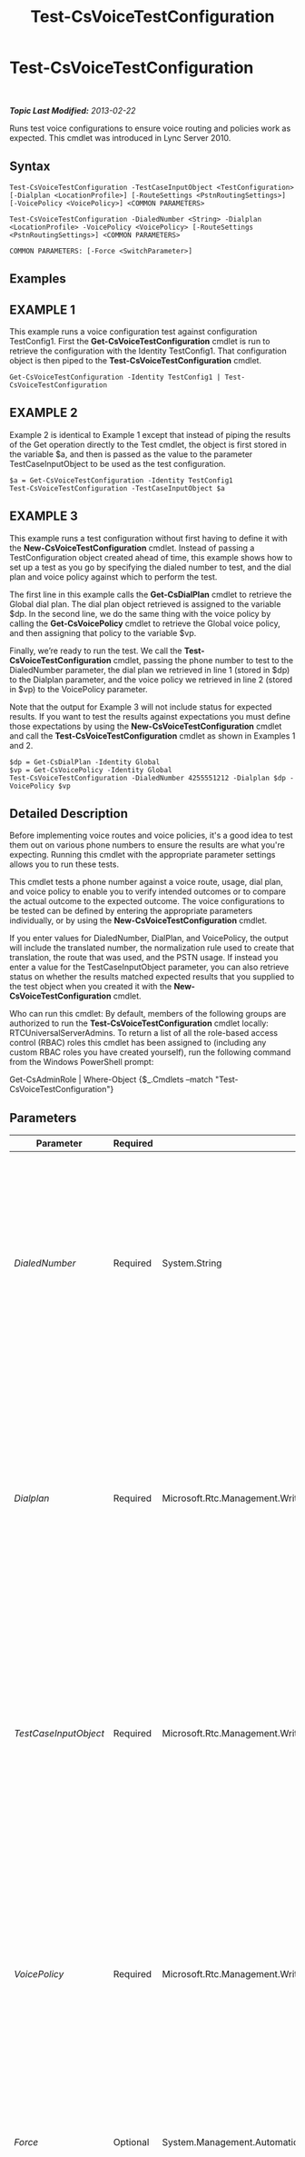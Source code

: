 ﻿---
title: Test-CsVoiceTestConfiguration
TOCTitle: Test-CsVoiceTestConfiguration
ms:assetid: 1c87ef27-0542-49b0-9125-512fd6ed187d
ms:mtpsurl: https://technet.microsoft.com/en-us/library/Gg398260(v=OCS.15)
ms:contentKeyID: 48183560
ms.date: 07/23/2014
mtps_version: v=OCS.15
---

<div data-xmlns="http://www.w3.org/1999/xhtml">

<div class="topic" data-xmlns="http://www.w3.org/1999/xhtml" data-msxsl="urn:schemas-microsoft-com:xslt" data-cs="http://msdn.microsoft.com/en-us/">

<div data-asp="http://msdn2.microsoft.com/asp">

# Test-CsVoiceTestConfiguration

</div>

<div id="mainSection">

<div id="mainBody">

<span> </span>

_**Topic Last Modified:** 2013-02-22_

Runs test voice configurations to ensure voice routing and policies work as expected. This cmdlet was introduced in Lync Server 2010.

<div>

## Syntax

    Test-CsVoiceTestConfiguration -TestCaseInputObject <TestConfiguration> [-Dialplan <LocationProfile>] [-RouteSettings <PstnRoutingSettings>] [-VoicePolicy <VoicePolicy>] <COMMON PARAMETERS>

    Test-CsVoiceTestConfiguration -DialedNumber <String> -Dialplan <LocationProfile> -VoicePolicy <VoicePolicy> [-RouteSettings <PstnRoutingSettings>] <COMMON PARAMETERS>

    COMMON PARAMETERS: [-Force <SwitchParameter>]

</div>

<div>

## Examples

<div>

## EXAMPLE 1

This example runs a voice configuration test against configuration TestConfig1. First the **Get-CsVoiceTestConfiguration** cmdlet is run to retrieve the configuration with the Identity TestConfig1. That configuration object is then piped to the **Test-CsVoiceTestConfiguration** cmdlet.

    Get-CsVoiceTestConfiguration -Identity TestConfig1 | Test-CsVoiceTestConfiguration

</div>

<div>

## EXAMPLE 2

Example 2 is identical to Example 1 except that instead of piping the results of the Get operation directly to the Test cmdlet, the object is first stored in the variable $a, and then is passed as the value to the parameter TestCaseInputObject to be used as the test configuration.

    $a = Get-CsVoiceTestConfiguration -Identity TestConfig1
    Test-CsVoiceTestConfiguration -TestCaseInputObject $a

</div>

<div>

## EXAMPLE 3

This example runs a test configuration without first having to define it with the **New-CsVoiceTestConfiguration** cmdlet. Instead of passing a TestConfiguration object created ahead of time, this example shows how to set up a test as you go by specifying the dialed number to test, and the dial plan and voice policy against which to perform the test.

The first line in this example calls the **Get-CsDialPlan** cmdlet to retrieve the Global dial plan. The dial plan object retrieved is assigned to the variable $dp. In the second line, we do the same thing with the voice policy by calling the **Get-CsVoicePolicy** cmdlet to retrieve the Global voice policy, and then assigning that policy to the variable $vp.

Finally, we’re ready to run the test. We call the **Test-CsVoiceTestConfiguration** cmdlet, passing the phone number to test to the DialedNumber parameter, the dial plan we retrieved in line 1 (stored in $dp) to the Dialplan parameter, and the voice policy we retrieved in line 2 (stored in $vp) to the VoicePolicy parameter.

Note that the output for Example 3 will not include status for expected results. If you want to test the results against expectations you must define those expectations by using the **New-CsVoiceTestConfiguration** cmdlet and call the **Test-CsVoiceTestConfiguration** cmdlet as shown in Examples 1 and 2.

    $dp = Get-CsDialPlan -Identity Global
    $vp = Get-CsVoicePolicy -Identity Global
    Test-CsVoiceTestConfiguration -DialedNumber 4255551212 -Dialplan $dp -VoicePolicy $vp

</div>

</div>

<div>

## Detailed Description

Before implementing voice routes and voice policies, it's a good idea to test them out on various phone numbers to ensure the results are what you're expecting. Running this cmdlet with the appropriate parameter settings allows you to run these tests.

This cmdlet tests a phone number against a voice route, usage, dial plan, and voice policy to enable you to verify intended outcomes or to compare the actual outcome to the expected outcome. The voice configurations to be tested can be defined by entering the appropriate parameters individually, or by using the **New-CsVoiceTestConfiguration** cmdlet.

If you enter values for DialedNumber, DialPlan, and VoicePolicy, the output will include the translated number, the normalization rule used to create that translation, the route that was used, and the PSTN usage. If instead you enter a value for the TestCaseInputObject parameter, you can also retrieve status on whether the results matched expected results that you supplied to the test object when you created it with the **New-CsVoiceTestConfiguration** cmdlet.

Who can run this cmdlet: By default, members of the following groups are authorized to run the **Test-CsVoiceTestConfiguration** cmdlet locally: RTCUniversalServerAdmins. To return a list of all the role-based access control (RBAC) roles this cmdlet has been assigned to (including any custom RBAC roles you have created yourself), run the following command from the Windows PowerShell prompt:

Get-CsAdminRole | Where-Object {$\_.Cmdlets –match "Test-CsVoiceTestConfiguration"}

</div>

<div>

## Parameters


<table>
<colgroup>
<col style="width: 25%" />
<col style="width: 25%" />
<col style="width: 25%" />
<col style="width: 25%" />
</colgroup>
<thead>
<tr class="header">
<th>Parameter</th>
<th>Required</th>
<th>Type</th>
<th>Description</th>
</tr>
</thead>
<tbody>
<tr class="odd">
<td><p><em>DialedNumber</em></p></td>
<td><p>Required</p></td>
<td><p>System.String</p></td>
<td><p>The phone number to run the test against. Based on the dial plan, route, and policy, this number will be normalized and displayed as output.</p>
<p>This parameter is required unless the TestCaseInputObject parameter is supplied with a value. You cannot supply a DialedNumber and a TestCaseInputObject. (The TestCaseInputObject already contains a DialedNumber within that object.)</p></td>
</tr>
<tr class="even">
<td><p><em>Dialplan</em></p></td>
<td><p>Required</p></td>
<td><p>Microsoft.Rtc.Management.WritableConfig.Policy.Voice.LocationProfile</p></td>
<td><p>A reference to a dial plan object of the dial plan to use when running the test. Dial plan objects can be retrieved by calling the <strong>Get-CsDialPlan</strong> cmdlet.</p>
<p>This parameter is required if you’ve also specified the DialedNumber parameter. Do not use this parameter if you are using the TestCaseInputObject parameter. If you do, the object in this parameter must match the dial plan specified in the TestCaseInputObject, making the use of this parameter redundant.</p></td>
</tr>
<tr class="odd">
<td><p><em>TestCaseInputObject</em></p></td>
<td><p>Required</p></td>
<td><p>Microsoft.Rtc.Management.WritableConfig.Policy.Voice.TestConfiguration</p></td>
<td><p>An object containing a reference to the voice configuration to test. This object reference can be retrieved by calling the <strong>Get-CsVoiceTestConfiguration</strong> cmdlet.</p>
<p>If you call the cmdlet with this parameter, you cannot specify a DialedNumber. You should also not specify a Dialplan or VoicePolicy, as those would be redundant with the values in the voice test configuration object.</p></td>
</tr>
<tr class="even">
<td><p><em>VoicePolicy</em></p></td>
<td><p>Required</p></td>
<td><p>Microsoft.Rtc.Management.WritableConfig.Policy.Voice.VoicePolicy</p></td>
<td><p>A reference to a voice policy object of the voice policy to use when running the test. Voice policy objects can be retrieved by calling the <strong>Get-CsVoicePolicy</strong> cmdlet.</p>
<p>This parameter is required if you’ve also specified the DialedNumber parameter. Do not use this parameter if you are using the TestCaseInputObject parameter. If you do, the object in this parameter must match the voice policy specified in the TestCaseInputObject, making the use of this parameter redundant.</p></td>
</tr>
<tr class="odd">
<td><p><em>Force</em></p></td>
<td><p>Optional</p></td>
<td><p>System.Management.Automation.SwitchParameter</p></td>
<td><p>Suppresses any confirmation prompts that would otherwise be displayed before making changes.</p></td>
</tr>
<tr class="even">
<td><p><em>RouteSettings</em></p></td>
<td><p>Optional</p></td>
<td><p>Microsoft.Rtc.Management.WritableConfig.Policy.Voice.PstnRoutingSettings</p></td>
<td><p>A reference to an object containing all the voice routes available on the Lync Server installation. You can retrieve this object by calling the <strong>Get-CsRoutingConfiguration</strong> cmdlet.</p>
<p>You can use this parameter with either the DialedNumber parameter or with the TestCaseInputObject parameter.</p></td>
</tr>
</tbody>
</table>


</div>

<div>

## Input Types

Microsoft.Rtc.Management.WritableConfig.Policy.Voice.TestConfiguration object. Accepts pipelined input of a voice test configuration object.

</div>

<div>

## Return Types

This cmdlet returns an object of type Microsoft.Rtc.Management.Voice.OcsVoiceTestResult.

</div>

<div>

## See Also


[New-CsVoiceTestConfiguration](new-csvoicetestconfiguration.md)  
[Remove-CsVoiceTestConfiguration](remove-csvoicetestconfiguration.md)  
[Set-CsVoiceTestConfiguration](set-csvoicetestconfiguration.md)  
[Get-CsVoiceTestConfiguration](get-csvoicetestconfiguration.md)  
[Get-CsDialPlan](get-csdialplan.md)  
[Get-CsVoicePolicy](get-csvoicepolicy.md)  
[Get-CsRoutingConfiguration](get-csroutingconfiguration.md)  
  

</div>

</div>

<span> </span>

</div>

</div>

</div>

